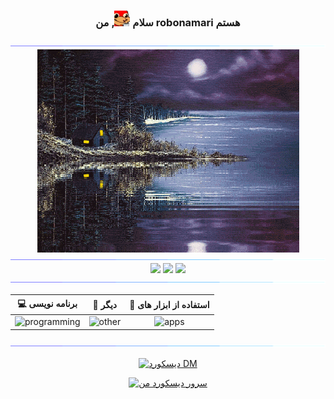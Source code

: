 <h3 align="center">
  سلام
  <img
    src="../../content/emojis/knuckles_coffee.gif"
    alt="ایموجی قهوه و ناکلز"
    width="25"
    height="25"
  />, من robonamari هستم
</h1>

<div>
<img src="../../content/gifs/Color_bar.gif" alt="نوار رنگ جداکننده" >

<div align="center">
  <img
    align="center"
    src="../../content/gifs/cabin.gif"
    alt="کلبه"
    width="419"
    height="325"
  />
</div>

<img src="../../content/gifs/Color_bar.gif" alt="نوار رنگ جداکننده" >

<div align="center">

<img src="https://github-readme-stats.vercel.app/api?username=robonamari&theme=transparent" />
<img src="https://github-readme-stats.vercel.app/api/top-langs/?username=robonamari&theme=transparent" />
<img src="https://github-profile-trophy.vercel.app/?username=robonamari&theme=onedark&no-bg=true&no-frame=true" />

</div>

<img src="../../content/gifs/Color_bar.gif" alt="نوار رنگ جداکننده" >

<div align="center">

|                          💻 برنامه نویسی                          |                              🔎 دیگر                              |                                       🧰 استفاده از ابزار های                                       |
| :---------------------------------------------------------------: | :---------------------------------------------------------------: | :-------------------------------------------------------------------------------------------------: |
| ![programming](https://skillicons.dev/icons?i=py,html,css,nodejs) | ![other](https://skillicons.dev/icons?i=wordpress,sqlite,bots,md) | ![apps](https://skillicons.dev/icons?i=github,discord,powershell,vscode,cloudflare,workers,windows) |

</div>

<img src="../../content/gifs/Color_bar.gif" alt="نوار رنگ جداکننده" >
</div>

<div align="center">

[![دیسکورد DM](https://discord.c99.nl/widget/theme-3/905561025829548113.png)](https://discordapp.com/users/905561025829548113)

[![سرور دیسکورد من](https://discord.com/api/guilds/1044595742259556373/widget.png?style=banner2)](https://discord.gg/XEpFbnqrTq)

</div>
